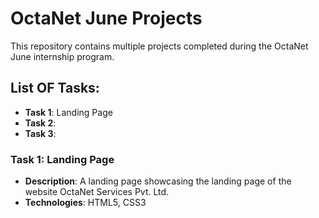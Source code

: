 # OctaNet June Projects
This repository contains multiple projects completed during the OctaNet June internship program.

## List OF Tasks:
- **Task 1**: Landing Page
- **Task 2**:
- **Task 3**:

### Task 1: Landing Page

- **Description**: A landing page showcasing the landing page of the website OctaNet Services Pvt. Ltd.
- **Technologies**: HTML5, CSS3
